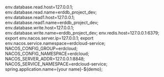 env.database.read.host=127.0.0.1;
env.database.read.name=erddb_project_dev;
env.database.read1.host=127.0.0.1;
env.database.read1.name=erddb_project_dev;
env.database.write.host=127.0.0.1;
env.database.write.name=erddb_project_dev;
env.redis.host=127.0.0.1:6379;
export env.nacos.server.ip=127.0.0.1;
export env.nacos.service.namespace=erdcloud-service;
NACOS_CONFIG_GROUP=erdcloud;
NACOS_CONFIG_NAMESPACE=erdcloud;
NACOS_SERVER_ADDR=127.0.0.1:8848;
NACOS_SERVICE_NAMESPACE=erdcloud-service;
spring.application.name={your name}-${demo};





